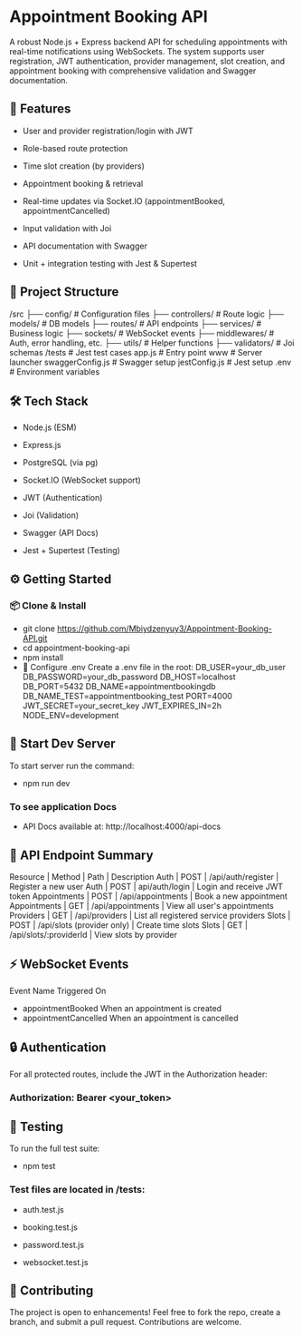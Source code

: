 # Appointment Booking API
A robust Node.js + Express backend API for scheduling appointments with real-time notifications using WebSockets. The system supports user registration, JWT authentication, provider management, slot creation, and appointment booking with comprehensive validation and Swagger documentation.

## 🚀 Features
- User and provider registration/login with JWT

- Role-based route protection

- Time slot creation (by providers)

- Appointment booking & retrieval

- Real-time updates via Socket.IO (appointmentBooked, appointmentCancelled)

- Input validation with Joi

- API documentation with Swagger

- Unit + integration testing with Jest & Supertest


## 📁 Project Structure

/src
├── config/         # Configuration files
├── controllers/    # Route logic
├── models/         # DB models
├── routes/         # API endpoints
├── services/       # Business logic
├── sockets/        # WebSocket events
├── middlewares/    # Auth, error handling, etc.
├── utils/          # Helper functions
├── validators/     # Joi schemas
/tests              # Jest test cases
app.js              # Entry point
www                 # Server launcher
swaggerConfig.js    # Swagger setup
jestConfig.js       # Jest setup
.env                # Environment variables

## 🛠️ Tech Stack
- Node.js (ESM)

- Express.js

- PostgreSQL (via pg)

- Socket.IO (WebSocket support)

- JWT (Authentication)

- Joi (Validation)

- Swagger (API Docs)

- Jest + Supertest (Testing)


## ⚙️ Getting Started
### 📦 Clone & Install

- git clone https://github.com/Mbiydzenyuy3/Appointment-Booking-API.git
- cd appointment-booking-api
- npm install
- 🔐 Configure .env
Create a .env file in the root:
DB_USER=your_db_user
DB_PASSWORD=your_db_password
DB_HOST=localhost
DB_PORT=5432
DB_NAME=appointmentbookingdb
DB_NAME_TEST=appointmentbooking_test
PORT=4000
JWT_SECRET=your_secret_key
JWT_EXPIRES_IN=2h
NODE_ENV=development

## 🚀 Start Dev Server
To start server run the command:
- npm run dev

### To see application Docs
- API Docs available at: http://localhost:4000/api-docs

## 📖 API Endpoint Summary
Resource	    |  Method	     |    Path	                      |   Description
Auth	        |   POST	     |   /api/auth/register	          |   Register a new user
Auth	        |   POST	     |   api/auth/login	              |   Login and receive JWT token
Appointments  |   POST	     |   /api/appointments	          |   Book a new appointment
Appointments	|   GET	       |   /api/appointments	          |   View all user's appointments
Providers	    |   GET	       |   /api/providers	              |   List all registered service providers
Slots	        |   POST	     |    /api/slots (provider only)	|   Create time slots
Slots	        |   GET	       |    /api/slots/:providerId	    |   View slots by provider

## ⚡ WebSocket Events
Event Name	Triggered On
- appointmentBooked	When an appointment is created
- appointmentCancelled	When an appointment is cancelled

## 🔒 Authentication
For all protected routes, include the JWT in the Authorization header:

### Authorization: Bearer <your_token>

## 🧪 Testing
To run the full test suite:

- npm test

### Test files are located in /tests:

- auth.test.js

- booking.test.js

- password.test.js

- websocket.test.js

## 🤝 Contributing
The project is open to enhancements! Feel free to fork the repo, create a branch, and submit a pull request. Contributions are welcome.
